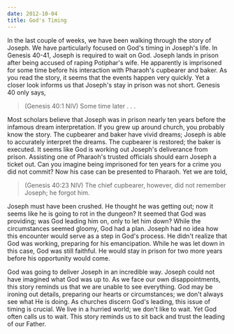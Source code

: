 ```yaml
---
date: 2012-10-04
title: God's Timing
---
```


In the last couple of weeks, we have been walking through the story of Joseph. We have particularly focused on God's timing in Joseph's life. In Genesis 40-41, Joseph is required to wait on God. Joseph lands in prison after being accused of raping Potiphar's wife. He apparently is imprisoned for some time before his interaction  with Pharaoh's cupbearer and baker. As you read the story, it seems that the events happen very quickly. Yet a closer look informs us that Joseph's stay in prison was not short. Genesis 40 only says,

>(Genesis 40:1 NIV) Some time later . . .

Most scholars believe that Joseph was in prison nearly ten years before the infamous dream interpretation. If you grew up around church, you probably know the story. The cupbearer and baker have vivid dreams; Joseph is able to accurately interpret the dreams. The cupbearer is restored; the baker is executed. It seems like God is working out Joseph's deliverance from prison. Assisting one of Pharaoh's trusted officials should earn Joseph a ticket out. Can you imagine being imprisoned for ten years for a crime you did not commit? Now his case can be presented to Pharaoh. Yet we are told,

>(Genesis 40:23 NIV) The chief cupbearer, however, did not remember Joseph; he forgot him. 

Joseph must have been crushed. He thought he was getting out; now it seems like he is going to rot in the dungeon? It seemed that God was providing; was God leading him on, only to let him down? While the circumstances seemed gloomy, God had a plan. Joseph had no idea how this encounter would serve as a step in God's process. He didn't realize that God was working, preparing for his emancipation. While he was let down in this case, God was still faithful. He would stay in prison for two more years before his opportunity would come. 

God was going to deliver Joseph in an incredible way. Joseph could not have imagined what God was up to. As we face our own disappointments, this story reminds us that we are unable to see everything. God may be ironing out details, preparing our hearts or circumstances; we don't always see what He is doing. As churches discern God's leading, this issue of timing is crucial. We live in a hurried world; we don't like to wait. Yet God often calls us to wait. This story reminds us to sit back and trust the leading of our Father.
